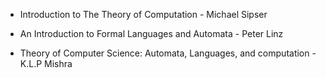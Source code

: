 * Introduction to The Theory of Computation - Michael Sipser 

* An Introduction to Formal Languages and Automata - Peter Linz 

* Theory of Computer Science: Automata, Languages, and computation - K.L.P Mishra 
